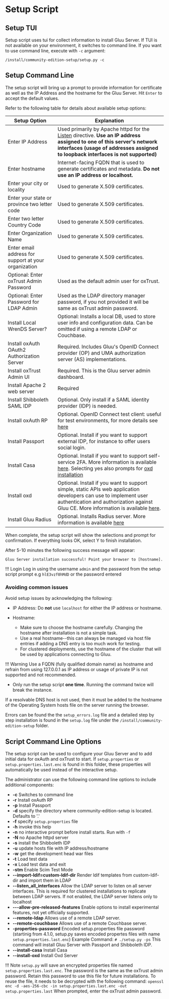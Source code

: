 # Setup Script

## Setup TUI
Setup script uses tui for collect information to install Gluu Server. If TUI is not available on your environment, it switches to command line. If you want to use command line, execute with `-c` argument:
```
/install/community-edition-setup/setup.py -c
```

## Setup Command Line

The setup script will bring up a prompt to provide information for certificate as well as the IP Address and the hostname for the Gluu Server.  Hit `Enter` to accept the default values. 

Refer to the following table for details about available setup options:    

| Setup Option                |  Explanation                               |
|-------------------------|--------------------------------------------|
| Enter IP Address | Used primarily by Apache httpd for the [Listen](https://httpd.apache.org/docs/2.4/bind.html) directive. **Use an IP address assigned to one of this server's network interfaces (usage of addresses assigned to loopback interfaces is not supported)**|
| Enter hostname | Internet-facing FQDN that is used to generate certificates and metadata. **Do not use an IP address or localhost.** |
| Enter your city or locality | Used to generate X.509 certificates. |
| Enter your state or province two letter code | Used to generate X.509 certificates. |
| Enter two letter Country Code | Used to generate X.509 certificates. |
| Enter Organization Name | Used to generate X.509 certificates. |
| Enter email address for support at your organization | Used to generate X.509 certificates. | 
| Optional: Enter oxTrust Admin Password | Used as the default admin user for oxTrust. |
| Optional: Enter Password for LDAP Admin | Used as the LDAP directory manager password, if you not provided it will be same as oxTrust admin password. |
| Install Local WrenDS Server? | Optional: Installs a local DB, used to store user info and configuration data. Can be omitted if using a remote LDAP or Couchbase. |
| Install oxAuth OAuth2 Authorization Server | Required. Includes Gluu's OpenID Connect provider (OP) and UMA authorization server (AS) implementations.|
| Install oxTrust Admin UI | Required. This is the Gluu server admin dashboard. |
| Install Apache 2 web server | Required |
| Install Shibboleth SAML IDP | Optional. Only install if a SAML identity provider (IDP) is needed. |
| Install oxAuth RP | Optional. OpenID Connect test client: useful for test environments, for more details see [here](../admin-guide/openid-connect/#oxauth-rp) |
| Install Passport |  Optional. Install if you want to support external IDP, for instance to offer users social login. |
| Install Casa | Optional. Install if you want to support self-service 2FA. More information is available [here](https://gluu.org/docs/casa). Selecting yes also prompts for [oxd installation](https://gluu.org/docs/oxd) |
| Install oxd | Optional. Install if you want to support simple, static APIs web application developers can use to implement user authentication and authorization against Gluu CE. More information is available [here](https://gluu.org/docs/oxd). |
| Install Gluu Radius | Optional. Installs Radius server. More information is available [here](../admin-guide/radius-server/gluu-radius.md)

When complete, the setup script will show the selections and prompt for confirmation. If everything looks OK, select Y to finish installation. 

After 5-10 minutes the following success message will appear: 

`Gluu Server installation successful! Point your browser to [hostname].`

!!! Login
    Log in using the username `admin` and the password from the setup script prompt e.g `hlE3vzf0hMdD` or the password entered

### Avoiding common issues

Avoid setup issues by acknowledging the following:         

- IP Address: Do **not** use `localhost` for either the IP address or hostname.     

- Hostname:     
     - Make sure to choose the hostname carefully. Changing the hostname after installation is not a simple task.   
     - Use a real hostname--this can always be managed via host file entries if adding a DNS entry is too much work for testing.   
     - For clustered deployments, use the hostname of the cluster that will be used by applications connecting to Gluu.   
     
!!! Warning
    Use a FQDN (fully qualified domain name) as hostname and refrain from using 127.0.0.1 as IP address or usage of private IP is not supported and not recommended.
    
- Only run the setup script **one time**. Running the command twice will break the instance.

If a resolvable DNS host is not used, then it must be added to the hostname of the Operating System hosts file on the server running the browser.

Errors can be found the the `setup_errors.log` file and a detailed step by step installation is found in the `setup.log` file under the `/install/community-edition-setup` folder.

## Script Command Line Options
The setup script can be used to configure your Gluu Server and to add initial data for oxAuth and oxTrust to start. If `setup.properties` or `setup.properties.last.enc` is found in this folder, these properties will automatically be used instead of the interactive setup.

The administrator can use the following command line options to include additional components:

* __-c__ Switches to command line
* __-r__ Install oxAuth RP
* __-p__ Install Passport
* __-d__ specify the directory where community-edition-setup is located. Defaults to '.'
* __-f__ specify `setup.properties` file
* __-h__ invoke this help
* __-n__ no interactive prompt before install starts. Run with `-f`
* __-N__ no Apache httpd server
* __-s__ install the Shibboleth IDP
* __-u__ update hosts file with IP address/hostname
* __-w__ get the development head war files
* __-t__ Load test data
* __-x__ Load test data and exit
* __-stm__ Enable Scim Test Mode
* __--import-ldif=custom-ldif-dir__ Render ldif templates from custom-ldif-dir and import them in LDAP
* __--listen_all_interfaces__ Allow the LDAP server to listen on all server interfaces. This is required for clustered installations to replicate between LDAP servers. If not enabled, the LDAP server listens only to localhost
* __---allow-pre-released-features__ Enable options to install experimental features, not yet officially supported.
* __--remote-ldap__ Allows use of a remote LDAP server. <!-- For further information see https://github.com/GluuFederation/support-docs/blob/master/howto/4.1/setup_remote_LDAP.md -->
* __--remote-couchbase__ Allows use of a remote Couchbase server. <!-- For further information see https://github.com/GluuFederation/support-docs/blob/master/howto/4.1/CE_with_remote_CB.md -->
* __-properties-password__ Encoded setup.properties file password (startinig from 4.1.0, setup.py saves encoded propertes files with name `setup.properties.last.enc`) 
Example Command: `# ./setup.py -ps` This command will install Gluu Server with Passport and Shibboleth IDP.
* __--install-casa__ Install Casa
* __--install-oxd__ Install Oxd Server

!!! Note
    `setup.py` will save an encrypted properties file named `setup.properties.last.enc`. The password is the same as the oxTrust admin password. Retain this password to use this file for future installations. To reuse the file, it needs to be decrypted with the following command:
    ```
    openssl enc -d -aes-256-cbc -in setup.properties.last.enc -out setup.properties.last
    ```
    When prompted, enter the oxTrust admin password.
